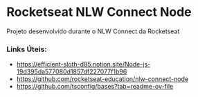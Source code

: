 # Rocketseat NLW Connect Node

Projeto desenvolvido durante o NLW Connect da Rocketseat

### Links Úteis: 

- https://efficient-sloth-d85.notion.site/Node-js-19d395da577080d1857df227077f1b96
- https://github.com/rocketseat-education/nlw-connect-node
- https://github.com/tsconfig/bases?tab=readme-ov-file
